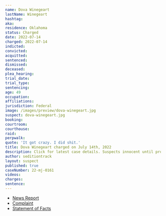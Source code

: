```yaml
---
name: Dova Winegeart
lastName: Winegeart
hashtag:
aka:
residence: Oklahoma
status: Charged
date: 2022-07-14
charged: 2022-07-14
indicted:
convicted:
acquitted:
sentenced:
dismissed:
deceased:
plea_hearing:
trial_date:
trial_type:
sentencing:
age: 49
occupation:
affiliations:
jurisdiction: Federal
image: /images/preview/dova-winegeart.jpg
suspect: dova-winegeart.jpg
booking:
courtroom:
courthouse:
raid:
perpwalk:
quote: 'It got crazy. I did shit.'
title: Dova Winegeart charged on July 14th, 2022
description: Click for latest case details. Suspects innocent until proven guilty.
author: seditiontrack
layout: suspect
published: true
caseNumber: 22-mj-0161
videos:
charges:
sentence:
---
```

- [News Report](https://kfor.com/news/local/oklahoma-woman-arrested-for-storming-of-u-s-capitol/)
- [Complaint](https://www.justice.gov/usao-dc/case-multi-defendant/file/1520761/download)
- [Statement of Facts](https://www.justice.gov/usao-dc/case-multi-defendant/file/1520766/download)
